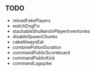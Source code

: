 ## TODO

- reloadFakePlayers
- watchDogFix
- stackableShulkersInPlayerInventories 
- disableSpawnChunks
- cakeAlwaysEat
- combinePotionDuration
- commandPublicScoreboard
- commandPublicKick
- commandLagspike